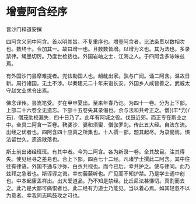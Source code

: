 # 增壹阿含经序

晋沙门释道安撰

四阿含义同中阿含。首以明其旨。不复重序也。增壹阿含者。比法条贯以数相次也。数终十。令加其一。故曰增一也。且数数皆增。以增为义也。其为法也。多录禁律。绳墨切厉。乃度世检括也。外国岩岫之士．江海之人。于四阿含多咏味兹焉。

有外国沙门昙摩难提者。兜佉勒国人也。龆龀出家。孰与广闻。诵二阿含。温故日新。周行诸国。无土不涉。以秦建元二十年来诣长安。外国乡人咸皆善之。武威太守赵文业求令出焉。

佛念译传。昙嵩笔受。岁在甲申夏出。至来年春乃讫。为四十一卷。分为上下部。上部二十六卷全无遗忘。下部十五卷失其录偈也。余与法和共考正之。僧[(丰*力)/石]．僧茂助校漏失．四十日乃了。此年有阿城之役。伐鼓近郊。而正专在斯业之中。全具二阿含一百卷。鞞婆沙．婆和须蜜．僧伽罗刹。传此五大经。自法东流。出经之优者也。四阿含四十应真之所集也。十人撰一部。题其起尽。为录偈焉。惧法留世久。遗逸散落也。

斯土前出诸经班班。有其中者。今为二阿含。各为新录一卷。全其故目。注其得失。使见经寻之差易也。合上下部。四百七十二经。凡诸学士撰此二阿含。其中往往有律语。外国不通与沙弥．白衣共视也。而今已后。幸共护之。使与律同。此乃兹邦之急者也。斯谆谆之诲。幸勿藐藐听也。广见而不知护禁。乃是学士通中创也。中本起康孟祥出。出大爱道品。乃不知是禁经。比丘尼法甚慊切。真割而去之。此乃是大鄙可痛恨者也。此二经有力道士乃能见。当以着心焉。如其轻忽不以为意者。幸我同志鸣鼓攻之可也。

